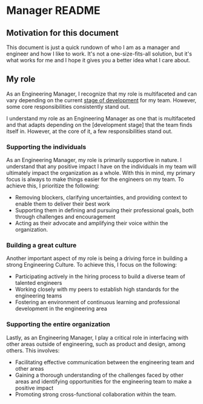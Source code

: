 # Manager README

## Motivation for this document

This document is just a quick rundown of who I am as a manager and engineer and how I like to work. It's not a one-size-fits-all solution, but it's what works for me and I hope it gives you a better idea what I care about.

## My role

As an Engineering Manager, I recognize that my role is multifaceted and can vary depending on the current [stage of development](https://en.wikipedia.org/wiki/Tuckman%27s_stages_of_group_development) for my team. However, some core responsibilities consistently stand out.

I understand my role as an Engineering Manager as one that is multifaceted and that adapts depending on the [development stage] that the team finds itself in. However, at the core of it, a few responsibilities stand out.

### Supporting the individuals
As an Engineering Manager, my role is primarily supportive in nature. I understand that any positive impact I have on the individuals in my team will ultimately impact the organization as a whole. With this in mind, my primary focus is always to make things easier for the engineers on my team. To achieve this, I prioritize the following:

* Removing blockers, clarifying uncertainties, and providing context to enable them to deliver their best work
* Supporting them in defining and pursuing their professional goals, both through challenges and encouragement
* Acting as their advocate and amplifying their voice within the organization.

### Building a great culture
Another important aspect of my role is being a driving force in building a strong Engineering Culture. To achieve this, I focus on the following:

* Participating actively in the hiring process to build a diverse team of talented engineers
* Working closely with my peers to establish high standards for the engineering teams
* Fostering an environment of continuous learning and professional development in the engineering area

### Supporting the entire organization
Lastly, as an Engineering Manager, I play a critical role in interfacing with other areas outside of engineering, such as product and design, among others. This involves:

* Facilitating effective communication between the engineering team and other areas
* Gaining a thorough understanding of the challenges faced by other areas and identifying opportunities for the engineering team to make a positive impact
* Promoting strong cross-functional collaboration within the team.
